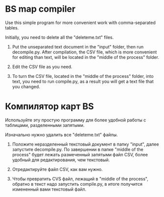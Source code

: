 # BS map compiler

Use this simple program for more convenient work with comma-separated tables.

Initially, you need to delete all the "deleteme.txt" files.

1. Put the unseparated text document in the "input" folder, then run decompile.py. After compilation, the CSV file, which is more convenient for editing than text, will be located in the "middle of the process" folder.

2. Edit the CSV file as you need.

3. To turn the CSV file, located in the "middle of the process" folder, into text, you need to run compile.py, as a result you will get a text file that you changed.

# Компилятор карт BS
Используйте эту простую программу для более удобной работы с таблицами, разделенными запятыми.

Изначально нужно удалить все "deleteme.txt" файлы.

1. Положите неразделенный текстовый документ в папку "input", далее запустите decompile.py. По завершении в папке "middle of the process" будет лежать размеченный запятыми файл CSV, более удобный для редактирования, чем текстовый.

2. Отредактируйте файл CSV, как вам нужно.

3. Чтобы превратить CVS файл, лежащий в "middle of the process", обратно в текст надо запустить compile.py, в итоге получится измененный вами текстовый файл.
